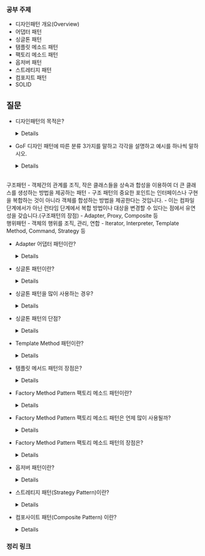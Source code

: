 ### 공부 주제

- 디자인패턴 개요(Overview)
- 어댑터 패턴
- 싱글톤 패턴
- 탬플릿 메소드 패턴
- 팩토리 메소드 패턴
- 옵저버 패턴
- 스트레티지 패턴
- 컴포지트 패턴
- SOLID

## 질문

- 디자인패턴의 목적은?
    <details>
    SW재사용성, 호환성, 유지보수성을 보장
    </details>

- GoF 디자인 패턴에 따른 분류 3가지를 말하고 각각을 설명하고 예시를 하나씩 말하시오.

    <details>
   생성패턴
   - 객체의 생성방식 결정
   - 생성 패턴에 속하는 패턴들은 객체를 생성, 합성하는 방법이나 객체의 표현 방법을 시스템과 분리해줍니다.
   - 생성 패턴은 시스템이 상속(inheritance) 보다 복합(composite) 방법을 사용하는 방향으로 진화되어 가면서 더 중요해지고 있습니다.
   - 싱글톤, 빌더, 프로토타입, 팩토리 메소드 패턴 등
<br>
   구조패턴
   - 객체간의 관계를 조직, 작은 클래스들을 상속과 합성을 이용하여 더 큰 클래스를 생성하는 방법을 제공하는 패턴
   - 구조 패턴의 중요한 포인트는 인터페이스나 구현을 복합하는 것이 아니라 객체를 합성하는 방법을 제공한다는 것입니다. 
   - 이는 컴파일 단계에서가 아닌 런타임 단계에서 복합 방법이나 대상을 변경할 수 있다는 점에서 유연성을 갖습니다.(구조패턴의 장점)
   - Adapter, Proxy, Composite 등
<br>
   행위패턴
   - 객체의 행위를 조직, 관리, 연합
   - Iterator, Interpreter, Template Method, Command, Strategy 등
    </details>


- Adapter 어댑터 패턴이란?

    <details>
    클래스의 인터페이스를 사용자가 기대하는 인터페이스 형태로 변환시키는 패턴, <br>
    중간에서 변환 역할을 해주는 클래스 -> 어댑터 패턴

    </details>

- 싱글톤 패턴이란?

    <details>
    싱글톤 패턴은 '하나'의 인스턴스만 생성하여 사용하는 디자인 패턴

    </details>

- 싱글톤 패턴을 많이 사용하는 경우?

    <details>
    주로 공통된 객체를 여러개 생성해서 사용해야하는 상황 <br>
    - 데이터베이스에서 커넥션풀, 스레드풀, 캐시, 로그 기록 객체 등
    </details>

- 싱글톤 패턴의 단점?
    <details>
    1. 개방-폐쇄 원칙에 위배된다. 하나의 객체가 많은 일을 하게 되어 클래스들간의 결합도가 높아진다. <br>
    2. 또한, 멀티 스레드 환경에서 동기화 처리를 하지 않았을 때, 인스턴스가 2개가 생성되는 문제도 발생할 수 있다.<br>
    -> 따라서 반드시 필요한 상황 아니면 지양하는 것이 좋음
    </details>

- Template Method 패턴이란?
    <details>
    어떤 작업을 처리하는 일부분을 서브 클래스로 캡슐화해 <br>
  전체 일을 수행하는 구조는 바꾸지 않으면서 특정 단계에서 수행하는 내역을 바꾸는 패턴
    </details>

- 탬플릿 메서드 패턴의 장점은?
    <details>
    - 전체적으로는 동일하면서 부분적으로는 다른 구문으로 구성된 메서드의 코드 중복을 최소화 할 때 유용하다.<br>
    - 다른 관점에서 보면 동일한 기능을 상위 클래스에서 정의하면서 확장/변화가 필요한 부분만 서브 클래스에서 구현할 수 있도록 한다.<br>
    - 예를 들어, 전체적인 알고리즘은 상위 클래스에서 구현하면서 다른 부분은 하위 클래스에서 구현할 수 있도록 함으로써 전체적인 알고리즘 코드를 재사용하는 데 유용하도록 한다.

    </details>


- Factory Method Pattern 팩토리 메소드 패턴이란?
    <details>
    - 여러 개의 서브 클래스를 가진 슈퍼 클래스가 있을 때 인풋에 따라 하나의 자식 클래스의 인스턴스를 리턴해주는 방식
    - 객체 생성 처리를 서브 클래스로 분리 해 처리하도록 캡슐화하는 패턴

    </details>

- Factory Method Pattern 팩토리 메소드 패턴은 언제 많이 사용될까?
    <details>
    - 어떤 클래스가 자신이 생성해야 하는 객체의 클래스를 예측할 수 없을 때
    - 생성할 객체를 기술하는 책임을 자신의 서브클래스가 지정했으면 할 때
    </details>


- Factory Method Pattern 팩토리 메소드 패턴의 장점은?
    <details>
  - 코드로부터 서브 클래스의 인스턴스화를 제거하여 서로간의 종속성을 낮추고 결합도를 느슨하게 하며 확장을 쉽게합니다.
  - 클라이언트와 구현 객체들 사이에 추상화를 제공합니다. 
    </details>
  
- 옵저버 패턴이란?
    <details>
  - 한 객체의 상태 변화에 따라 다른 객체의 상태도 연동되도록 일대다 객체 의존 관계를 구성 하는 패턴
  - 데이터의 변경이 발생했을 경우 상대 클래스나 객체에 의존하지 않으면서 데이터 변경을 통보하고자 할 때 유용하다.
    </details>
    
- 스트레티지 패턴(Strategy Pattern)이란?
    <details>
  - 어떤 동작을 하는 로직을 정의하고, 이것들을 하나로 묶어(캡슐화) 관리하는 패턴
  - 행위를 클래스로 캡슐화해 동적으로 행위를 자유롭게 바꿀 수 있게 해주는 패턴
    </details>
    
- 컴포사이트 패턴(Composite Pattern) 이란?
    <details>
  - 여러 개의 객체들로 구성된 복합 객체와 단일 객체를 클라이언트에서 구별 없이 다루게 해주는 패턴
  - 즉, 전체-부분의 관계(Ex. Directory-File)를 갖는 객체들 사이의 관계를 정의할 때 유용하다.
  - 또한 클라이언트는 전체와 부분을 구분하지 않고 동일한 인터페이스 를 사용할 수 있다.
    </details>


### 정리 링크

